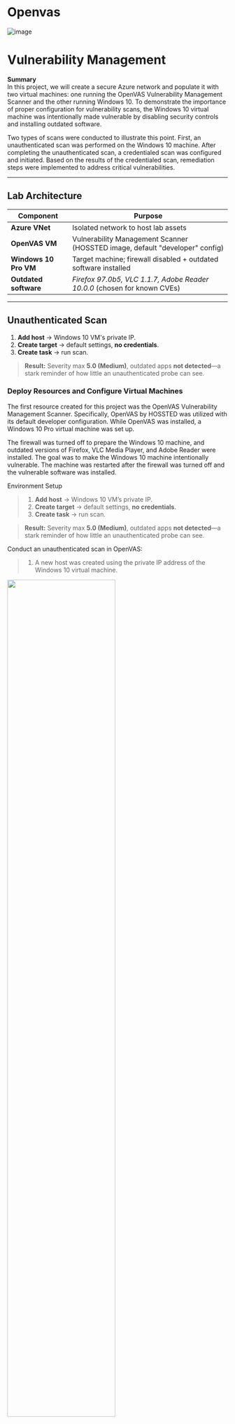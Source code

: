 # Openvas
![image](https://github.com/user-attachments/assets/e67ff0d6-4773-4f23-a6f8-6ed0e49b3cfc)



# Vulnerability Management

**Summary**  
In this project, we will create a secure Azure network and populate it with two virtual machines: one running the OpenVAS Vulnerability Management Scanner and the other running Windows 10. To demonstrate the importance of proper configuration for vulnerability scans, the Windows 10 virtual machine was intentionally made vulnerable by disabling security controls and installing outdated software.

Two types of scans were conducted to illustrate this point. First, an unauthenticated scan was performed on the Windows 10 machine. After completing the unauthenticated scan, a credentialed scan was configured and initiated. Based on the results of the credentialed scan, remediation steps were implemented to address critical vulnerabilities.

---

## Lab Architecture

| Component | Purpose |
|-----------|---------|
| **Azure VNet**           | Isolated network to host lab assets |
| **OpenVAS VM**           | Vulnerability Management Scanner (HOSSTED image, default "developer" config) |
| **Windows 10 Pro VM**    | Target machine; firewall disabled + outdated software installed |
| **Outdated software**    | *Firefox 97.0b5, VLC 1.1.7, Adobe Reader 10.0.0* (chosen for known CVEs) |

---

## Unauthenticated Scan

1. **Add host** → Windows 10 VM's private IP.  
2. **Create target** → default settings, **no credentials**.  
3. **Create task** → run scan.

> **Result:** Severity max **5.0 (Medium)**, outdated apps **not detected**—a stark reminder of how little an unauthenticated probe can see.

### Deploy Resources and Configure Virtual Machines 

The first resource created for this project was the OpenVAS Vulnerability Management Scanner. Specifically, OpenVAS by HOSSTED was utilized with its default developer configuration. While OpenVAS was installed, a Windows 10 Pro virtual machine was set up.

The firewall was turned off to prepare the Windows 10 machine, and outdated versions of Firefox, VLC Media Player, and Adobe Reader were installed. The goal was to make the Windows 10 machine intentionally vulnerable. The machine was restarted after the firewall was turned off and the vulnerable software was installed.

Environment Setup
> 1. **Add host** → Windows 10 VM’s private IP.  
> 2. **Create target** → default settings, **no credentials**.  
> 3. **Create task** → run scan.

> **Result:** Severity max **5.0 (Medium)**, outdated apps **not detected**—a stark reminder of how little an unauthenticated probe can see.

Conduct an unauthenticated scan in OpenVAS:
> 1.  A new host was created using the private IP address of the Windows 10 virtual machine.

<img src="https://github.com/user-attachments/assets/0807411f-de83-400e-88c8-9268f5e99cc7" width="70%" />

> 2. The target was defined and linked to the created host, with all settings left as default and no credentials provided.
<img src="https://github.com/user-attachments/assets/9ed25b15-b9b0-4969-8326-9c25c86508a0" width="50%" />

> 3. The task was initiated using the previously defined target, retaining the default configurations to simulate a basic unauthenticated scan.
<img src="https://github.com/user-attachments/assets/d5892731-adc7-4ef3-8611-2a48ba9b746c" width="70%" />

## Unauthenticated Scan  Results

Due to the scan being unauthenticated, the vulnerabilities found do not accurately reflect the vulnerabilities on the machine. The outdated software on the virtual machine is not reflected in this scan due to the limited capabilities inherent in unauthenticated scans. 
<img src="https://github.com/user-attachments/assets/9db2448b-052e-4445-a2e0-763c4898eed5" width="70%" />

## Credentialed Scan: Windows 10 Configuration

Several changes were required to configure the Windows 10 machine for a credentialed scan. The first step was to verify that the Domain, Private, and Public profiles for Windows Firewall were still disabled from the initial configuration. The following steps were then completed:
> • Disabled User Account Control (UAC).
<img src="https://github.com/user-attachments/assets/6bd79514-6f7d-470f-936e-3bfdd5fb371e" width="70%" />

> • Enable Remote Registry.  
<img src="https://github.com/user-attachments/assets/a68ff251-6e8e-46a5-85bd-8d3b841fb966" width="70%" />

> • Navigate to the Windows Registry and create a new DWORD named `"LocalAccountTokenFilterPolicy"` and set the value to `"1"`.  
<img src="https://github.com/user-attachments/assets/cdca25bf-e429-47bf-8ced-3694c7bcf892" width="70%" />

> •	Restart the virtual machine.

## Credentialed Scan: OpenVAS Configuration

While the Windows 10 machine restarted, the following steps were completed to configure OpenVAS for a credentialed scan:
> 1. Create a new credential by providing the username and password for the Windows 10 virtual machine to OpenVAS.  
<img src="https://github.com/user-attachments/assets/031e8bd0-16c8-4a6d-81d1-0ddebeaeacc6" width="60%" />

> 2. Clone the existing target by clicking the sheep icon under "Actions." Edit the cloned target and enable SMB by selecting the credentials created in the previous step.  
<img src="https://github.com/user-attachments/assets/0fb62f61-872d-4dc6-bf56-28585fed7af6" width="60%" />

> 3. Clone the existing task and edit the clone to use the credentialed target created in the previous step.  
<img src="https://github.com/user-attachments/assets/0239dee5-7691-45fd-a3c5-e7a87d508ef4" width="60%" />


## Credentialed Scan Results

The difference in vulnerabilities identified during unauthenticated and credentialed scans is significant. The severity rating increased from 5.0 (medium) to 10.0 (high), and the credentialed scan uncovered 107 vulnerabilities.

The credentialed scan enabled OpenVAS to conduct a thorough evaluation of the system, which included identifying vulnerabilities in outdated software. OpenVAS offers a tab for Common Vulnerabilities and Exposures (CVEs) to provide more information about these vulnerabilities. By including CVEs, OpenVAS presents a clear breakdown of each vulnerability, including a description, severity score, attack vector, references, and suggested remediation steps.

<img src="https://github.com/user-attachments/assets/497ff3df-817d-403f-b299-671df94c1507" width="70%" />

<img src="https://github.com/user-attachments/assets/38356b9a-7e42-4cf3-ae7d-ce4ac8145df7" width="70%" />


## Remediation, 

### Verification
To address the vulnerabilities identified during the credentialed scan, we uninstalled the outdated software from the Windows 10 machine. After implementing these changes, we conducted another credentialed scan to verify whether the remediations effectively resolved the identified vulnerabilities.

The results of the follow-up scan indicated that the remediations were successful, showing a downward trend in vulnerabilities. Specifically, by removing the outdated software, we reduced the number of vulnerabilities detected by OpenVAS by 91%.

This project successfully demonstrated the configuration of OpenVAS and the subsequent remediation of vulnerabilities. It also highlighted the importance of conducting credentialed scans whenever possible, as unauthenticated scans do not accurately reflect a system's security posture. Although some high-severity vulnerabilities persisted in the verification scan, addressing those was beyond this project's scope.

<img src="https://github.com/user-attachments/assets/497ff3df-817d-403f-b299-671df94c1507" width="70%" />

<img src="https://github.com/user-attachments/assets/38356b9a-7e42-4cf3-ae7d-ce4ac8145df7" width="70%" />

## Reflection

This project provided us with valuable hands-on experience in vulnerability management, from initial scanner setup to remediation and verification. It deepened my understanding of the differences between authenticated and unauthenticated scans in terms of accuracy and scope, and reinforced the importance of credentialed access when assessing real-world risks.

OpenVAS was the second vulnerability management suite we've worked with, following Tenable Nessus. Each tool has broadened my technical perspective and sharpened my ability to evaluate system exposures across different environments.
Looking ahead, I plan to build out additional labs, including:
A Qualys Vulnerability Management environment for enterprise-level comparisons
A refreshed Tenable Nessus lab with new threat scenarios
A mini Active Directory lab to explore domain-based attack surfaces and vulnerability scanning in directory-integrated networks
These experiences are part of my ongoing effort to strengthen my cybersecurity skill set through applied learning and real-world tools.


![image](https://github.com/user-attachments/assets/02c78df2-8843-488e-84fd-786737e5005c)

